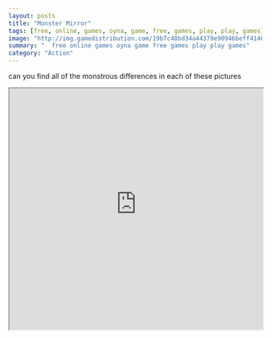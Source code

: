 ```yaml
---
layout: posts
title: "Monster Mirror"
tags: [free, online, games, oyna, game, free, games, play, play, games]
image: "http://img.gamedistribution.com/19b7c40bd34a44379e90946beff4146e.jpg"
summary: "  free online games oyna game free games play play games"
category: "Action"
---
```


can you find all of the monstrous differences in each of these pictures

<iframe width="100%" height="480px;" src="http://html5.gamedistribution.com/19b7c40bd34a44379e90946beff4146e/"></iframe>